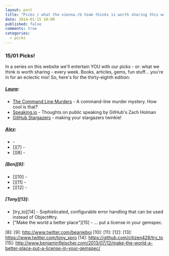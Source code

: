 ```yaml
---
layout: post
title: "Picks / what the vienna.rb team thinks is worth sharing this week"
date: 2014-01-15 10:00
published: false
comments: true
categories:
  - picks
---
```


### 15/01 Picks!

In a series on this website we'll entertain YOU with our picks - or: what we think is worth sharing - every week.
Books, articles, gems, fun stuff... you're in for an eclectic mix! So, here's for the thirty-eighth edition:

##### [Laura][1]:
  - [The Command Line Murders][2] - A command-line murder mystery. How cool is that?
  - [Speaking.io][3] - Thoughts on public speaking by GitHub's Zach Holman
  - [GitHub Stargazers][4] - making your stargazers twinkle!

##### [Alex][5]:
  - [][6] -
  - [][7] -
  - [][8] -

##### [Ben][9]:
  - [][10] -
  - [][11] -
  - [][12] -

##### [Tony][13]:
  - [try_to][14] - Sophisticated, configurable error handling that can be used instead of Object#try.
  - ["Make the world a better place"][15] - &hellip; put a license in your gemspec.

[1]: http://www.twitter.com/alicetragedy
[2]: https://github.com/veltman/clmystery
[3]: http://speaking.io/
[4]: https://github.com/rcorral/github-stargazers/
[5]: http://www.twitter.com/alexandertacho
[6]:
[7]:
[8]:
[9]: http://www.twitter.com/beanieboi
[10]:
[11]:
[12]:
[13]: https://www.twitter.com/tony_xpro
[14]: https://github.com/citizen428/try_to
[15]: http://www.benjaminfleischer.com/2013/07/12/make-the-world-a-better-place-put-a-license-in-your-gemspec/
